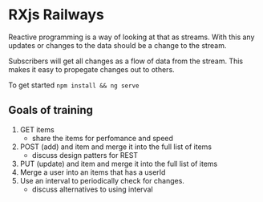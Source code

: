 # RXjs Railways

Reactive programming is a way of looking at that as streams. With this any updates or changes to the data should be a change to the stream. 

Subscribers will get all changes as a flow of data from the stream. This makes it easy to propegate changes out to others.

To get started `npm install && ng serve`

## Goals of training
1. GET items
    - share the items for perfomance and speed
2. POST (add) and item and merge it into the full list of items
    - discuss design patters for REST
3. PUT (update) and item and merge it into the full list of items
4. Merge a user into an items that has a userId
5. Use an interval to periodically check for changes.
    - discuss alternatives to using interval